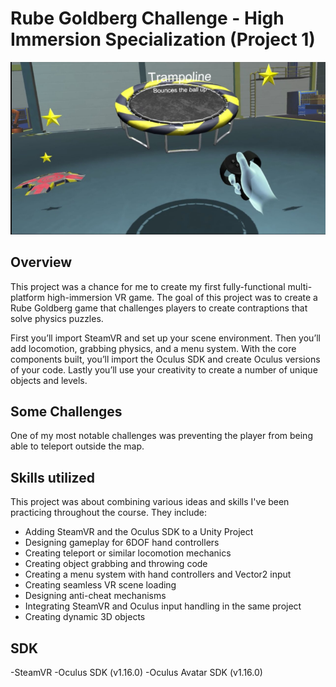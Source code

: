 # Rube Goldberg Challenge - High Immersion Specialization (Project 1)
![Alt text](/Screenshots/Screenshot.png?raw=true "Gameplay")

## Overview
This project was a chance for me to create my first fully-functional multi-platform high-immersion VR game. The goal of this project was to create a Rube Goldberg game that challenges players to create contraptions that solve physics puzzles.

First you’ll import SteamVR and set up your scene environment. Then you’ll add locomotion, grabbing physics, and a menu system. With the core components built, you’ll import the Oculus SDK and create Oculus versions of your code. Lastly you’ll use your creativity to create a number of unique objects and levels.

## Some Challenges

One of my most notable challenges was preventing the player from being able to teleport outside the map.

## Skills utilized
This project was about combining various ideas and skills I've been practicing throughout the course. They include:

* Adding SteamVR and the Oculus SDK to a Unity Project
* Designing gameplay for 6DOF hand controllers
* Creating teleport or similar locomotion mechanics
* Creating object grabbing and throwing code
* Creating a menu system with hand controllers and Vector2 input
* Creating seamless VR scene loading
* Designing anti-cheat mechanisms
* Integrating SteamVR and Oculus input handling in the same project
* Creating dynamic 3D objects


## SDK
-SteamVR
-Oculus SDK (v1.16.0)
-Oculus Avatar SDK (v1.16.0)